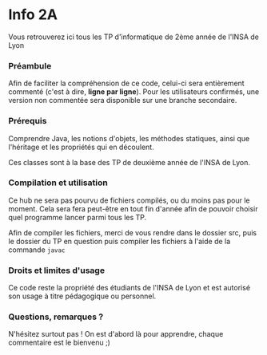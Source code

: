 # Info 2A
Vous retrouverez ici tous les TP d'informatique de 2ème année de l'INSA de Lyon

### Préambule
Afin de faciliter la compréhension de ce code, celui-ci sera entièrement commenté (c'est à dire, **ligne par ligne**).
Pour les utilisateurs confirmés, une version non commentée sera disponible sur une branche secondaire.

### Prérequis
Comprendre Java, les notions d'objets, les méthodes statiques, ainsi que l'héritage et les propriétés qui en découlent.

Ces classes sont à la base des TP de deuxième année de l'INSA de Lyon.

### Compilation et utilisation
Ce hub ne sera pas pourvu de fichiers compilés, ou du moins pas pour le moment. Cela sera fera peut-être en tout fin d'année afin de pouvoir choisir quel programme lancer parmi tous les TP.

Afin de compiler les fichiers, merci de vous rendre dans le dossier src, puis le dossier du TP en question puis compiler les fichiers à l'aide de la commande `javac`

### Droits et limites d'usage
Ce code reste la propriété des étudiants de l'INSA de Lyon et est autorisé son usage à titre pédagogique ou personnel.

### Questions, remarques ?
N'hésitez surtout pas ! On est d'abord là pour apprendre, chaque commentaire est le bienvenu ;)
